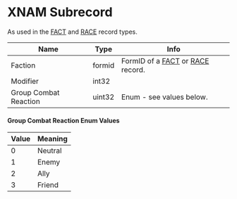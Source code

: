 XNAM Subrecord
==========

As used in the [FACT](../FACT.md) and [RACE](../RACE.md) record types.

Name | Type | Info
-----|------|-----
Faction | formid | FormID of a [FACT](../FACT.md) or [RACE](../RACE.md) record.
Modifier | int32 |
Group Combat Reaction | uint32 | Enum - see values below.
 
#### Group Combat Reaction Enum Values

Value | Meaning
------|--------
0 | Neutral
1 | Enemy
2 | Ally
3 | Friend
